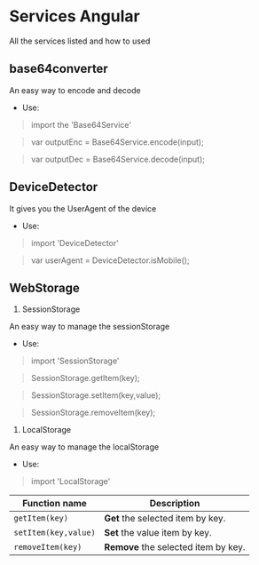 # Services Angular
All the services listed and how to used

## base64converter
An easy way to encode and decode

 * Use:

> import the 'Base64Service'

> 	var outputEnc = Base64Service.encode(input);

> 	var outputDec = Base64Service.decode(input);

## DeviceDetector

It gives you the UserAgent of the device

 * Use:

> import 'DeviceDetector'

> 	var userAgent = DeviceDetector.isMobile();

## WebStorage
1.	SessionStorage

An easy way to manage the sessionStorage

 * Use:

> import 'SessionStorage'

> 	SessionStorage.getItem(key);

> 	SessionStorage.setItem(key,value);

> 	SessionStorage.removeItem(key);

1.	LocalStorage

An easy way to manage the localStorage

 * Use:

> import 'LocalStorage'

| Function name        | Description                           |
| -------------------- | ------------------------------------- |
| `getItem(key)`       | __Get__ the selected item by key.     |
| `setItem(key,value)` | __Set__ the value item by key.        |
| `removeItem(key)`    | __Remove__ the selected item by key.  |
